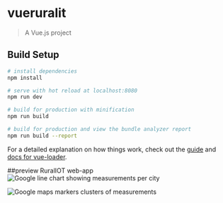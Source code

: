 # vueruralit

> A Vue.js project

## Build Setup

``` bash
# install dependencies
npm install

# serve with hot reload at localhost:8080
npm run dev

# build for production with minification
npm run build

# build for production and view the bundle analyzer report
npm run build --report
```

For a detailed explanation on how things work, check out the [guide](http://vuejs-templates.github.io/webpack/) and [docs for vue-loader](http://vuejs.github.io/vue-loader).

##preview RuralIOT web-app
![Google line chart showing measurements per city](https://imgur.com/QRnnqXj)

![Google maps markers  clusters of measurements](https://imgur.com/u7Bgm7l)
